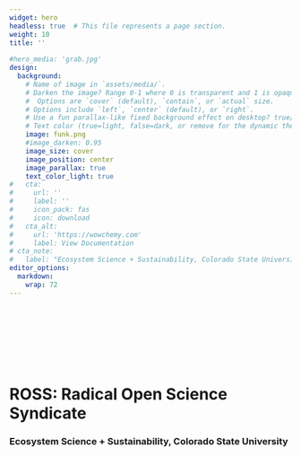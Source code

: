 ```yaml
---
widget: hero
headless: true  # This file represents a page section.
weight: 10
title: ''
        
#hero_media: 'grab.jpg'
design:
  background:
    # Name of image in `assets/media/`.
    # Darken the image? Range 0-1 where 0 is transparent and 1 is opaque.
    #  Options are `cover` (default), `contain`, or `actual` size.
    # Options include `left`, `center` (default), or `right`.
    # Use a fun parallax-like fixed background effect on desktop? true/false
    # Text color (true=light, false=dark, or remove for the dynamic theme color).
    image: funk.png 
    #image_darken: 0.95
    image_size: cover
    image_position: center
    image_parallax: true
    text_color_light: true
#   cta:
#     url: ''
#     label: ''
#     icon_pack: fas
#     icon: download
#   cta_alt:
#     url: 'https://wowchemy.com'
#     label: View Documentation
# cta_note:
#   label: "Ecosystem Science + Sustainability, Colorado State University"
editor_options: 
  markdown: 
    wrap: 72
---
```


<br> <br> <br> <br> <br> <br>

# **ROSS: Radical Open Science Syndicate**

### Ecosystem Science + Sustainability, Colorado State University

<br> <br> <br> <br> <br> <br>
